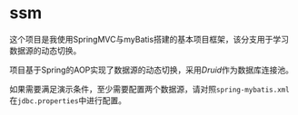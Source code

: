 # ssm
这个项目是我使用SpringMVC与myBatis搭建的基本项目框架，该分支用于学习数据源的动态切换。

项目基于Spring的AOP实现了数据源的动态切换，采用*Druid*作为数据库连接池。

如果需要满足演示条件，至少需要配置两个数据源，请对照`spring-mybatis.xml`在`jdbc.properties`中进行配置。

